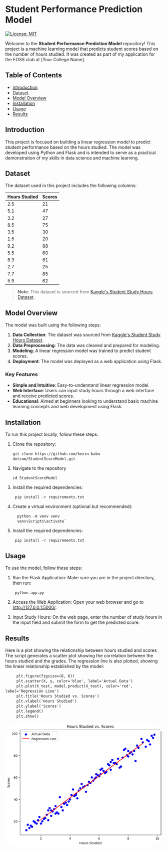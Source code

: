 # Student Performance Prediction Model

[![License: MIT](https://img.shields.io/badge/License-MIT-blue.svg)](https://opensource.org/licenses/MIT)

Welcome to the **Student Performance Prediction Model** repository! This project is a machine learning model that predicts student scores based on the number of hours studied. It was created as part of my application for the FOSS club at [Your College Name].

## Table of Contents

- [Introduction](#introduction)
- [Dataset](#dataset)
- [Model Overview](#model-overview)
- [Installation](#installation)
- [Usage](#usage)
- [Results](#Results)


## Introduction

This project is focused on building a linear regression model to predict student performance based on the hours studied. The model was developed using Python and Flask and is intended to serve as a practical demonstration of my skills in data science and machine learning.

## Dataset

The dataset used in this project includes the following columns:

| Hours Studied | Scores |
|---------------|--------|
| 2.5           | 21     |
| 5.1           | 47     |
| 3.2           | 27     |
| 8.5           | 75     |
| 3.5           | 30     |
| 1.5           | 20     |
| 9.2           | 88     |
| 5.5           | 60     |
| 8.3           | 81     |
| 2.7           | 25     |
| 7.7           | 85     |
| 5.9           | 62     |


> **Note**: This dataset is sourced from [Kaggle's Student Study Hours Dataset](https://www.kaggle.com/datasets/himanshunakrani/student-study-hours).

## Model Overview

The model was built using the following steps:

1. **Data Collection**: The dataset was sourced from [Kaggle's Student Study Hours Dataset](https://www.kaggle.com/datasets/himanshunakrani/student-study-hours).
2. **Data Preprocessing**: The data was cleaned and prepared for modeling.
3. **Modeling**: A linear regression model was trained to predict student scores.
4. **Deployment**: The model was deployed as a web application using Flask.

### Key Features

- **Simple and Intuitive**: Easy-to-understand linear regression model.
- **Web Interface**: Users can input study hours through a web interface and receive predicted scores.
- **Educational**: Aimed at beginners looking to understand basic machine learning concepts and web development using Flask.

## Installation

To run this project locally, follow these steps:

1. Clone the repository:
   
       git clone https://github.com/kevin-babu-dotcom/StudentScoreModel.git
2. Navigate to the repository
   
       cd StudentScoreModel
3. Install the required dependencies:

        pip install -r requirements.txt
4. Create a virtual environment (optional but recommended):

         python -m venv venv
         venv\Scripts\activate`
5. Install the required dependencies:
        
        pip install -r requirements.txt
## Usage

To use the model, follow these steps:

1. Run the Flask Application: Make sure you are in the project directory, then run:

        python app.py
2. Access the Web Application: Open your web browser and go to http://127.0.0.1:5000/.

3. Input Study Hours: On the web page, enter the number of study hours in the input field and submit the form to get the predicted score.

## Results

Here is a plot showing the relationship between hours studied and scores
The script generates a scatter plot showing the correlation between the hours studied and the grades. The regression line is also plotted, showing the linear relationship established by the model:

         plt.figure(figsize=(8, 6))
         plt.scatter(X, y, color='blue', label='Actual Data')
         plt.plot(X_test, model.predict(X_test), color='red', label='Regression Line')
         plt.title('Hours Studied vs. Scores')
         plt.xlabel('Hours Studied')
         plt.ylabel('Scores')
         plt.legend()
         plt.show()




<p align="left">
  <img src="plot.png" alt="Hours Studied vs. Scores" style="width:600px; height: auto; border-radius: 50px;"/>
</p>


